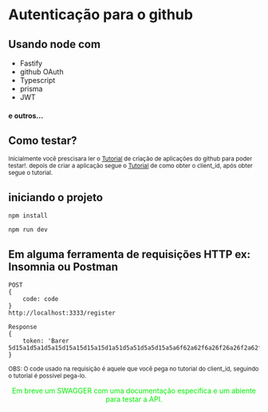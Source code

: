 # Autenticação para o github

## Usando node com
- Fastify
- github OAuth
- Typescript
- prisma
- JWT
#### e outros...

## Como testar?

<small>Inicialmente você prescisara ler o <a href="https://docs.github.com/pt/apps/creating-github-apps/writing-code-for-a-github-app/building-a-login-with-github-button-with-a-github-app">Tutorial</a> de criação de aplicações do github para poder testar!. depois de criar a aplicação segue o <a href="https://docs.github.com/pt/apps/creating-github-apps/writing-code-for-a-github-app/building-a-login-with-github-button-with-a-github-app">Tutorial</a> de como obter o client_id, após obter segue o tutorial.</small>

## iniciando o projeto
```
npm install

npm run dev
```

## Em alguma ferramenta de requisições HTTP ex: Insomnia ou Postman

```
POST
{
    code: code
}
http://localhost:3333/register

Response
{
    token: 'Barer 5d15a1d5a1d5a15d15a15d15a15d1a51d5a51d5a5d15a5a6f62a62f6a26f26a26f2a62f6a26f26a26f6a2f62a62f6a6f26a6f6a26f26a6f6a2f6af26af26a26f26a2f62a6f62a6262f62a62f6a62f6a2f62a6f2af2fa'
}
```

<small><stonger>OBS: O code usado na requisição é aquele que você pega no tutorial do client_id, seguindo o tutorial é possivel pega-lo.</stonger></small>

<div align="center" ><font color="gree">Em breve um SWAGGER com uma documentação especifica e um abiente para testar a API.</font></div>